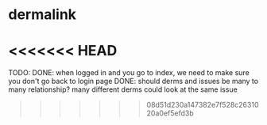 dermalink
=========
<<<<<<< HEAD
=======


TODO:
DONE: when logged in and you go to index, we need to make sure you don't go back to login page
DONE: should derms and issues be many to many relationship? many different derms could look at the same issue
>>>>>>> 08d51d230a147382e7f528c2631020a0ef5efd3b
